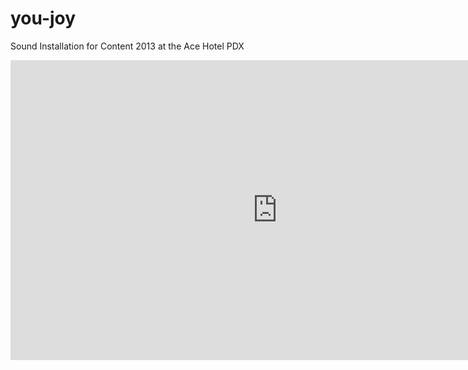 # you-joy
Sound Installation for Content 2013 at the Ace Hotel PDX

<iframe width="854" height="480" src="https://vimeo.com/6a2529dc-cab3-4acf-8d49-0c6f3883c827" frameborder="0" allowfullscreen></iframe>
